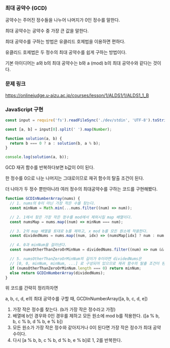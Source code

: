 ### 최대 공약수 (GCD)

공약수는 주어진 정수들을 나누어 나머지가 0인 정수를 말한다.

최대 공약수는 공약수 중 가장 큰 값을 말한다.

최대 공약수를 구하는 방법은 유클리드 호제법을 이용하면 편하다.

유클리드 호제법은 두 정수의 최대 공약수를 쉽게 구하는 방법이다.

기본 아이디어는 a와 b의 최대 공약수는 b와 a (mod) b의 최대 공약수와 같다는 것이다.

### 문제 링크
https://onlinejudge.u-aizu.ac.jp/courses/lesson/1/ALDS1/1/ALDS1_1_B

### JavaScript 구현

```js
const input = require('fs').readFileSync('./dev/stdin', 'UTF-8').toString().split('\n');

const [a, b] = input[0].split(' ').map(Number);

function solution(a, b) {
  return b === 0 ? a : solution(b, a % b);
}

console.log(solution(a, b));
```

GCD 재귀 함수를 반복하다보면 b값이 0이 된다.

한 정수를 0으로 나눈 나머지는 그대로이므로 재귀 함수의 탈출 조건이 된다.

더 나아가 두 정수 뿐만아니라 여러 정수의 최대공약수를 구하는 코드를 구현해봤다.

```js
function GCDInNumberArray(nums) {
  // 1. nums의 0이 아닌 가장 작은 수를 찾는다.
  const minNum = Math.min(...nums.filter((num) => num));

  // 2. 1에서 찾은 가장 작은 정수를 mod에서 제외시킬 map 배열이다.
  const numsMap = nums.map((num) => minNum === num);

  // 3. 2의 map 배열을 토대로 b를 제하고, x mod b를 모든 원소에 적용한다.
  const dividedNums = nums.map((num, idx) => (numsMap[idx] ? num : num % minNum));

  // 4. 0과 minNum을 걸러낸다.
  const numsOtherThanZeroOrMinNum = dividedNums.filter((num) => num && num !== minNum);

  // 5. numsOtherThanZeroOrMinNum의 길이가 0이라면 dividedNums은
  // [0, 0, minNum, minNum, ...] 로 구성되어 있으므로 재귀 함수의 탈출 조건이 된다.
  if (numsOtherThanZeroOrMinNum.length === 0) return minNum;
  else return GCDInNumberArray(dividedNums);
}
```
위 코드를 간략히 정리하자면

a, b, c, d, e의 최대 공약수를 구할 때, GCDInNumberArray(\[a, b, c, d, e])

1. 가장 작은 정수를 찾는다. (b가 가장 작은 정수라고 가정)
2. 배열에 b인 경우와 0인 경우를 제하고 모든 원소에 mod b를 적용한다. (\[a % b, b, c % b, d % b, e % b])
3. 모든 원소가 가장 작은 정수와 같아지거나 0이 된다면 가장 작은 정수가 최대 공약수이다.
4. 다시 \[a % b, b, c % b, d % b, e % b]로 1, 2를 반복한다.
 

